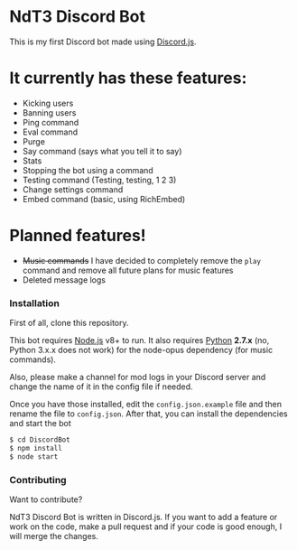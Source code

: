 # NdT3 Discord Bot

This is my first Discord bot made using [Discord.js](https://github.com/hydrabolt/discord.js).

# It currently has these features:
  - Kicking users
  - Banning users
  - Ping command
  - Eval command
  - Purge
  - Say command (says what you tell it to say)
  - Stats
  - Stopping the bot using a command
  - Testing command (Testing, testing, 1 2 3)
  - Change settings command
  - Embed command (basic, using RichEmbed)

# Planned features!

  - ~~Music commands~~ I have decided to completely remove the `play` command and remove all future plans for music features
  - Deleted message logs

### Installation
First of all, clone this repository.

This bot requires [Node.js](https://nodejs.org/) v8+ to run. It also requires [Python](https://www.python.org/downloads/) **2.7.x** (no, Python 3.x.x does not work) for the node-opus dependency (for music commands).

Also, please make a channel for mod logs in your Discord server and change the name of it in the config file if needed.

Once you have those installed, edit the `config.json.example` file and then rename the file to `config.json`.
After that, you can install the dependencies and start the bot

```sh
$ cd DiscordBot
$ npm install
$ node start
```


### Contributing

Want to contribute?

NdT3 Discord Bot is written in Discord.js. If you want to add a feature or work on the code, make a pull request and if your code is good enough, I will merge the changes.
